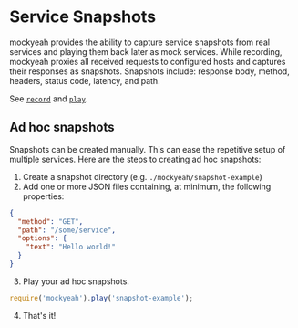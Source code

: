 # Service Snapshots

mockyeah provides the ability to capture service snapshots from real services and playing them back later as mock services.
While recording, mockyeah proxies all received requests to configured hosts and captures their responses as snapshots.
Snapshots include: response body, method, headers, status code, latency, and path.

See [`record`](API/record.md) and [`play`](API/play.md).

## Ad hoc snapshots

Snapshots can be created manually. This can ease the repetitive setup of multiple
services. Here are the steps to creating ad hoc snapshots:

1.  Create a snapshot directory (e.g. `./mockyeah/snapshot-example`)
2.  Add one or more JSON files containing, at minimum, the following properties:

```json
{
  "method": "GET",
  "path": "/some/service",
  "options": {
    "text": "Hello world!"
  }
}
```

3.  Play your ad hoc snapshots.

```js
require('mockyeah').play('snapshot-example');
```

4.  That's it!
